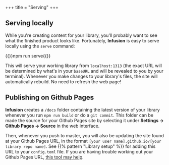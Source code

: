 +++
title = "Serving"
+++

## Serving locally

While you're creating content for your library, you'll probably want to see what the finished product looks like. Fortunately, **Infusion** is easy to serve locally using the `serve` command:

{{<cmd>}}npm run serve{{</cmd>}}

This will serve your working library from `localhost:1313` (the exact URL will be determined by what's in your `baseURL` and will be revealed to you by your terminal). Whenever you make changes to your library's files, the site will automatically rebuild. No need to refresh the web page!

## Publishing on Github Pages

**Infusion** creates a `/docs` folder containing the latest version of your library whenever you run `npm run build` or do a `git commit`. This folder can be made the source for your Github Pages site by selecting it under  **Settings → Github Pages → Source** in the web interface.

Then, whenever you push to master, you will also be updating the site found at your Github Pages URL, in the format `[your user name].github.io/[your library repo name]`. See {{% pattern "Library setup" %}} for adding this URL to your `config.toml` file. If you are having trouble working out your Github Pages URL, [this tool may help](https://drastudio.github.io/url-generator/).
